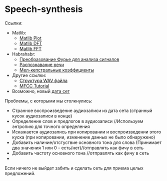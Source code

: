 # Speech-synthesis
Ссылки:
- Matlib:
  * [Matlib Plot](http://www.mathworks.com/help/matlab/ref/plot.html?searchHighlight=plot)
  * [Matlib DFT](http://www.mathworks.com/help/matlab/math/discrete-fourier-transform-dft.html)
  * [Matlib FFT](http://www.mathworks.com/help/matlab/ref/fft.html)
- Habrahabr:
  * [Преобразование Фурье для анализа сигналов](https://m.habrahabr.ru/post/269991/)
  * [Распознавание речи](https://habrahabr.ru/post/226143/)
  * [Мел-кепстральные коэффициенты](https://habrahabr.ru/post/140828/)
- Другие ссылки:
  * [Структура WAV файла](http://audiocoding.ru/article/2008/05/22/wav-file-structure.html)
  * [MFCC Tutorial](http://www.practicalcryptography.com/miscellaneous/machine-learning/guide-mel-frequency-cepstral-coefficients-mfccs/)
- Возможно, новый [дата сет](http://www.manythings.org/audio/sentences/)

Проблемы, с которыми мы столкнулись:
* Странное воспроизведение аудиозаписи из дата сета (странный кусок аудиозаписи в конце)
* Определение слов и предлогов в аудиозаписи //Используем энтропию для точного определения
* Искажается аудиозапись при копировании и воспроизведении этого куска (при копировании, изменение данных не было обнаружено)
* Добавить наличие/отстуствие основного тона для слова (Принимает два значения 1 или 0 - есть/нет)//отправлять как фичу в сеть
* Добавить частоту основного тона //отправлять как фичу в сеть
* 
Если ничего не выйдет забить и сделать сеть для приема целых предложений.
